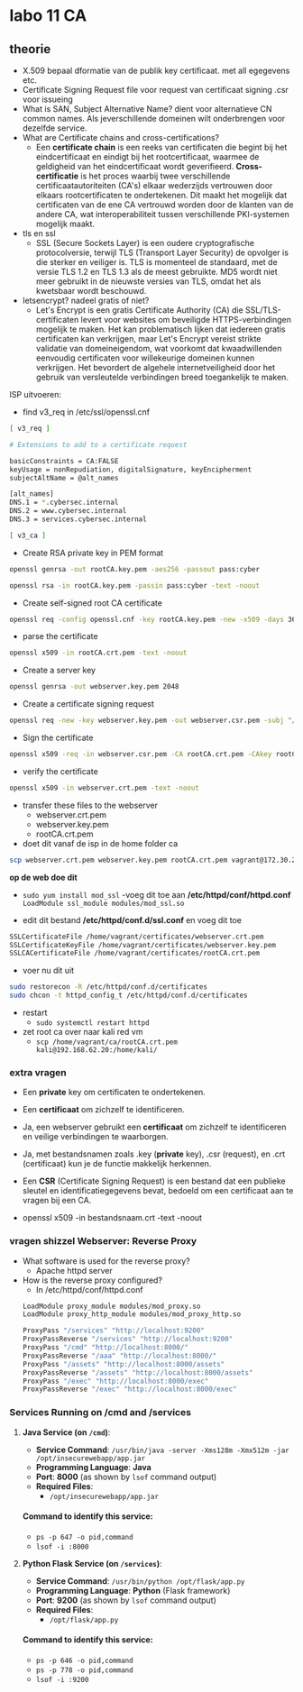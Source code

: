 # labo 11 CA

## theorie

- X.509 bepaal dformatie van de publik key certificaat. met all egegevens etc.
- Certificate Signing Request file voor request van certificaat signing .csr voor issueing
- What is SAN, Subject Alternative Name? dient voor alternatieve CN common names. Als jeverschillende domeinen wilt onderbrengen voor dezelfde service.
- What are Certificate chains and cross-certifications?
  - Een **certificate chain** is een reeks van certificaten die begint bij het eindcertificaat en eindigt bij het rootcertificaat, waarmee de geldigheid van het eindcertificaat wordt geverifieerd. **Cross-certificatie** is het proces waarbij twee verschillende certificaatautoriteiten (CA's) elkaar wederzijds vertrouwen door elkaars rootcertificaten te ondertekenen. Dit maakt het mogelijk dat certificaten van de ene CA vertrouwd worden door de klanten van de andere CA, wat interoperabiliteit tussen verschillende PKI-systemen mogelijk maakt.
- tls en ssl
  - SSL (Secure Sockets Layer) is een oudere cryptografische protocolversie, terwijl TLS (Transport Layer Security) de opvolger is die sterker en veiliger is. TLS is momenteel de standaard, met de versie TLS 1.2 en TLS 1.3 als de meest gebruikte. MD5 wordt niet meer gebruikt in de nieuwste versies van TLS, omdat het als kwetsbaar wordt beschouwd.
- letsencrypt? nadeel gratis of niet?
  - Let's Encrypt is een gratis Certificate Authority (CA) die SSL/TLS-certificaten levert voor websites om beveiligde HTTPS-verbindingen mogelijk te maken. Het kan problematisch lijken dat iedereen gratis certificaten kan verkrijgen, maar Let's Encrypt vereist strikte validatie van domeineigendom, wat voorkomt dat kwaadwillenden eenvoudig certificaten voor willekeurige domeinen kunnen verkrijgen. Het bevordert de algehele internetveiligheid door het gebruik van versleutelde verbindingen breed toegankelijk te maken.

ISP uitvoeren:

- find v3_req in /etc/ssl/openssl.cnf

```bash
[ v3_req ]

# Extensions to add to a certificate request

basicConstraints = CA:FALSE
keyUsage = nonRepudiation, digitalSignature, keyEncipherment
subjectAltName = @alt_names

[alt_names]
DNS.1 = *.cybersec.internal
DNS.2 = www.cybersec.internal
DNS.3 = services.cybersec.internal

[ v3_ca ]
```

- Create RSA private key in PEM format

```bash
openssl genrsa -out rootCA.key.pem -aes256 -passout pass:cyber
```

```bash
openssl rsa -in rootCA.key.pem -passin pass:cyber -text -noout
```

- Create self-signed root CA certificate

```bash
openssl req -config openssl.cnf -key rootCA.key.pem -new -x509 -days 365 -sha256 -extensions v3_ca -out rootCA.crt.pem -subj "/C=BE/ST=Vlaanderen/L=Gent/O=HoGent/OU=HoGent-Student/CN=CA-Arthurkegaatslagen" -passin pass:cyber
```

- parse the certificate

```bash
openssl x509 -in rootCA.crt.pem -text -noout
```

- Create a server key

```bash
openssl genrsa -out webserver.key.pem 2048
```

- Create a certificate signing request

```bash
openssl req -new -key webserver.key.pem -out webserver.csr.pem -subj "/C=BE/ST=Vlaanderen/L=Gent/O=HoGent/OU=WebServer/CN=*.cybersec.internal" -config openssl.cnf
```

- Sign the certificate

```bash
openssl x509 -req -in webserver.csr.pem -CA rootCA.crt.pem -CAkey rootCA.key.pem -CAcreateserial -out webserver.crt.pem -days 365 -sha256 -extfile openssl.cnf -extensions v3_req -passin pass:cyber
```

- verify the certificate

```bash
openssl x509 -in webserver.crt.pem -text -noout
```

- transfer these files to the webserver
  - webserver.crt.pem
  - webserver.key.pem
  - rootCA.crt.pem
- doet dit vanaf de isp in de home folder ca

```bash
scp webserver.crt.pem webserver.key.pem rootCA.crt.pem vagrant@172.30.2.10:/home/vagrant/
```

**op de web doe dit**

- `sudo yum install mod_ssl`
-voeg dit toe aan **/etc/httpd/conf/httpd.conf**
`LoadModule ssl_module modules/mod_ssl.so`

- edit dit bestand **/etc/httpd/conf.d/ssl.conf** en voeg dit toe

```bash
SSLCertificateFile /home/vagrant/certificates/webserver.crt.pem
SSLCertificateKeyFile /home/vagrant/certificates/webserver.key.pem
SSLCACertificateFile /home/vagrant/certificates/rootCA.crt.pem
```
- voer nu dit uit 
```bash
sudo restorecon -R /etc/httpd/conf.d/certificates
sudo chcon -t httpd_config_t /etc/httpd/conf.d/certificates
```


- restart
  - `sudo systemctl restart httpd`
- zet root ca over naar kali red vm
  - `scp /home/vagrant/ca/rootCA.crt.pem kali@192.168.62.20:/home/kali/` 

### extra vragen
- Een **private** key om certificaten te ondertekenen.
- Een **certificaat** om zichzelf te identificeren.
- Ja, een webserver gebruikt een **certificaat** om zichzelf te identificeren en veilige verbindingen te waarborgen.
- Ja, met bestandsnamen zoals .key (**private** key), .csr (request), en .crt (certificaat) kun je de functie makkelijk herkennen.
- Een **CSR** (Certificate Signing Request) is een bestand dat een publieke sleutel en identificatiegegevens bevat, bedoeld om een certificaat aan te vragen bij een CA.

- openssl x509 -in bestandsnaam.crt -text -noout
### vragen shizzel Webserver: Reverse Proxy
- What software is used for the reverse proxy?
    - Apache httpd server
- How is the reverse proxy configured?
    - In /etc/httpd/conf/httpd.conf
    ```bash
    LoadModule proxy_module modules/mod_proxy.so
    LoadModule proxy_http_module modules/mod_proxy_http.so

    ProxyPass "/services" "http://localhost:9200"
    ProxyPassReverse "/services" "http://localhost:9200"
    ProxyPass "/cmd" "http://localhost:8000/"
    ProxyPassReverse "/aaa" "http://localhost:8000/"
    ProxyPass "/assets" "http://localhost:8000/assets"
    ProxyPassReverse "/assets" "http://localhost:8000/assets"
    ProxyPass "/exec" "http://localhost:8000/exec"
    ProxyPassReverse "/exec" "http://localhost:8000/exec"
    ```
### **Services Running on /cmd and /services**

1. **Java Service (on `/cmd`)**:
   - **Service Command**: `/usr/bin/java -server -Xms128m -Xmx512m -jar /opt/insecurewebapp/app.jar`
   - **Programming Language**: **Java**
   - **Port**: **8000** (as shown by `lsof` command output)
   - **Required Files**: 
     - `/opt/insecurewebapp/app.jar`

   #### **Command to identify this service**:
   - `ps -p 647 -o pid,command`
   - `lsof -i :8000`

2. **Python Flask Service (on `/services`)**:
   - **Service Command**: `/usr/bin/python /opt/flask/app.py`
   - **Programming Language**: **Python** (Flask framework)
   - **Port**: **9200** (as shown by `lsof` command output)
   - **Required Files**:
     - `/opt/flask/app.py`

   #### **Command to identify this service**:
   - `ps -p 646 -o pid,command`
   - `ps -p 778 -o pid,command`
   - `lsof -i :9200`    